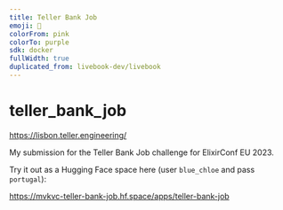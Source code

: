```yaml
---
title: Teller Bank Job
emoji: 📓
colorFrom: pink
colorTo: purple
sdk: docker
fullWidth: true
duplicated_from: livebook-dev/livebook
---
```


# teller_bank_job

<https://lisbon.teller.engineering/>

My submission for the Teller Bank Job challenge for ElixirConf EU 2023.

Try it out as a Hugging Face space here (user `blue_chloe` and pass `portugal`):

<https://mvkvc-teller-bank-job.hf.space/apps/teller-bank-job>
